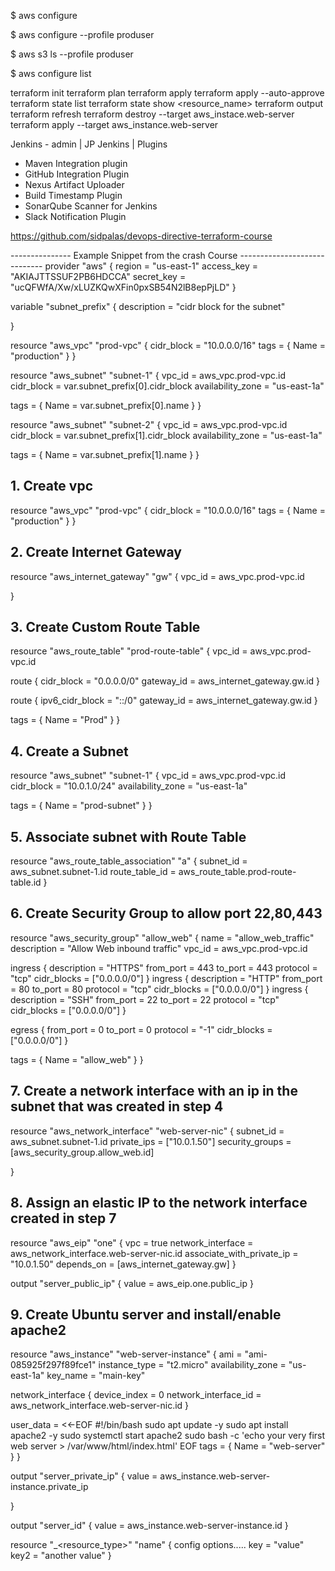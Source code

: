 $ aws configure

$ aws configure --profile produser

$ aws s3 ls --profile produser

$ aws configure list

terraform init 
terraform plan 
terraform apply 
terraform apply --auto-approve 
terraform state list 
terraform state show <resource_name>
terraform output 
terraform refresh
terraform destroy --target aws_instace.web-server
terraform apply --target aws_instance.web-server 


Jenkins - admin | JP
Jenkins | Plugins 
  - Maven Integration plugin
  - GitHub Integration Plugin
  - Nexus Artifact Uploader
  - Build Timestamp Plugin
  - SonarQube Scanner for Jenkins
  - Slack Notification Plugin








https://github.com/sidpalas/devops-directive-terraform-course


--------------- Example Snippet from the crash Course -----------------------------
provider "aws" {
  region     = "us-east-1"
  access_key = "AKIAJTTSSUF2PB6HDCCA"
  secret_key = "ucQFWfA/Xw/xLUZKQwXFin0pxSB54N2lB8epPjLD"
}

variable "subnet_prefix" {
  description = "cidr block for the subnet"

}



resource "aws_vpc" "prod-vpc" {
  cidr_block = "10.0.0.0/16"
  tags = {
    Name = "production"
  }
}

resource "aws_subnet" "subnet-1" {
  vpc_id            = aws_vpc.prod-vpc.id
  cidr_block        = var.subnet_prefix[0].cidr_block
  availability_zone = "us-east-1a"

  tags = {
    Name = var.subnet_prefix[0].name
  }
}

resource "aws_subnet" "subnet-2" {
  vpc_id            = aws_vpc.prod-vpc.id
  cidr_block        = var.subnet_prefix[1].cidr_block
  availability_zone = "us-east-1a"

  tags = {
    Name = var.subnet_prefix[1].name
  }
}


## 1. Create vpc

 resource "aws_vpc" "prod-vpc" {
   cidr_block = "10.0.0.0/16"
   tags = {
     Name = "production"
   }
 }

## 2. Create Internet Gateway

 resource "aws_internet_gateway" "gw" {
   vpc_id = aws_vpc.prod-vpc.id


 }
## 3. Create Custom Route Table

 resource "aws_route_table" "prod-route-table" {
   vpc_id = aws_vpc.prod-vpc.id

   route {
     cidr_block = "0.0.0.0/0"
     gateway_id = aws_internet_gateway.gw.id
   }

   route {
     ipv6_cidr_block = "::/0"
     gateway_id      = aws_internet_gateway.gw.id
   }

   tags = {
     Name = "Prod"
   }
 }

## 4. Create a Subnet 

 resource "aws_subnet" "subnet-1" {
   vpc_id            = aws_vpc.prod-vpc.id
   cidr_block        = "10.0.1.0/24"
   availability_zone = "us-east-1a"

   tags = {
     Name = "prod-subnet"
   }
 }

## 5. Associate subnet with Route Table
 resource "aws_route_table_association" "a" {
   subnet_id      = aws_subnet.subnet-1.id
   route_table_id = aws_route_table.prod-route-table.id
 }
## 6. Create Security Group to allow port 22,80,443
 resource "aws_security_group" "allow_web" {
   name        = "allow_web_traffic"
   description = "Allow Web inbound traffic"
   vpc_id      = aws_vpc.prod-vpc.id

   ingress {
     description = "HTTPS"
     from_port   = 443
     to_port     = 443
     protocol    = "tcp"
     cidr_blocks = ["0.0.0.0/0"]
   }
   ingress {
     description = "HTTP"
     from_port   = 80
     to_port     = 80
     protocol    = "tcp"
     cidr_blocks = ["0.0.0.0/0"]
   }
   ingress {
     description = "SSH"
     from_port   = 22
     to_port     = 22
     protocol    = "tcp"
     cidr_blocks = ["0.0.0.0/0"]
   }

   egress {
     from_port   = 0
     to_port     = 0
     protocol    = "-1"
     cidr_blocks = ["0.0.0.0/0"]
   }

   tags = {
     Name = "allow_web"
   }
 }

## 7. Create a network interface with an ip in the subnet that was created in step 4

 resource "aws_network_interface" "web-server-nic" {
   subnet_id       = aws_subnet.subnet-1.id
   private_ips     = ["10.0.1.50"]
   security_groups = [aws_security_group.allow_web.id]

 }
## 8. Assign an elastic IP to the network interface created in step 7

 resource "aws_eip" "one" {
   vpc                       = true
   network_interface         = aws_network_interface.web-server-nic.id
   associate_with_private_ip = "10.0.1.50"
   depends_on                = [aws_internet_gateway.gw]
 }

 output "server_public_ip" {
   value = aws_eip.one.public_ip
 }

## 9. Create Ubuntu server and install/enable apache2

 resource "aws_instance" "web-server-instance" {
   ami               = "ami-085925f297f89fce1"
   instance_type     = "t2.micro"
   availability_zone = "us-east-1a"
   key_name          = "main-key"

   network_interface {
     device_index         = 0
     network_interface_id = aws_network_interface.web-server-nic.id
   }

   user_data = <<-EOF
                 #!/bin/bash
                 sudo apt update -y
                 sudo apt install apache2 -y
                 sudo systemctl start apache2
                 sudo bash -c 'echo your very first web server > /var/www/html/index.html'
                 EOF
   tags = {
     Name = "web-server"
   }
 }



 output "server_private_ip" {
   value = aws_instance.web-server-instance.private_ip

 }

 output "server_id" {
   value = aws_instance.web-server-instance.id
 }


 resource "<provider>_<resource_type>" "name" {
     config options.....
     key = "value"
     key2 = "another value"
 }

